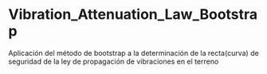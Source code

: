 # Vibration_Attenuation_Law_Bootstrap
Aplicación del método de bootstrap a la determinación de la recta(curva) de  seguridad de la ley de propagación de vibraciones en el terreno
